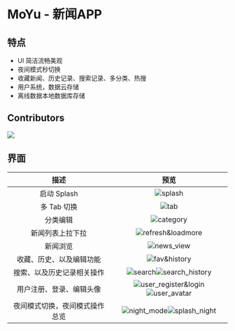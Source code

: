 # MoYu - 新闻APP

## 特点

- UI 简洁流畅美观
- 夜间模式秒切换
- 收藏新闻、历史记录、搜索记录、多分类、热搜
- 用户系统，数据云存储
- 离线数据本地数据库存储

## Contributors

[![](https://opencollective.com/RSSHub/contributors.svg?width=890)](https://github.com/DIYgod/RSSHub/graphs/contributors)

## 界面

|              描述              |                             预览                             |
| :----------------------------: | :----------------------------------------------------------: |
|          启动 Splash           | ![splash](./gif/splash.gif) |
|          多 Tab 切换           | ![tab](./gif/tab.gif)  |
|            分类编辑            | ![category](./gif/category.gif) |
|        新闻列表上拉下拉        | ![refresh&loadmore](./gif/refresh&loadmore.gif) |
|            新闻浏览            | ![news_view](./gif/news_view.gif) |
|    收藏、历史、以及编辑功能    | ![fav&history](./gif/fav&history.gif) |
|   搜索、以及历史记录相关操作   | ![search](./gif/search.gif)![search_history](./gif/search_history.gif) |
|    用户注册、登录、编辑头像    | ![user_register&login](./gif/user_register&login.gif)![user_avatar](./gif/user_avatar.gif) |
| 夜间模式切换，夜间模式操作总览 | ![night_mode](./gif/night_mode.gif)![splash_night](./gif/splash_night.gif) |


